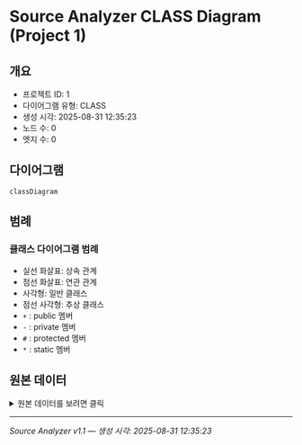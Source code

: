 # Source Analyzer CLASS Diagram (Project 1)

## 개요
- 프로젝트 ID: 1
- 다이어그램 유형: CLASS
- 생성 시각: 2025-08-31 12:35:23
- 노드 수: 0
- 엣지 수: 0

## 다이어그램

```mermaid
classDiagram

```

## 범례

### 클래스 다이어그램 범례
- 실선 화살표: 상속 관계
- 점선 화살표: 연관 관계
- 사각형: 일반 클래스
- 점선 사각형: 추상 클래스
- `+` : public 멤버
- `-` : private 멤버
- `#` : protected 멤버
- `*` : static 멤버

## 원본 데이터

<details>
<summary>원본 데이터를 보려면 클릭</summary>

노드 목록 (0)
```json
```

엣지 목록 (0)
```json
```

</details>

---
*Source Analyzer v1.1 — 생성 시각: 2025-08-31 12:35:23*